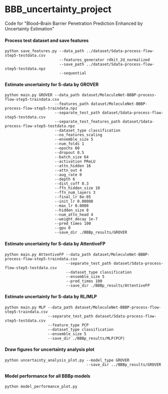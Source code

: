 # BBB_uncertainty_project
Code for "Blood–Brain Barrier Penetration Prediction Enhanced by Uncertainty Estimation"

#### Process test dataset and save features
```
python save_features.py --data_path ../dataset/Sdata-process-flow-step5-testdata.csv
                        --features_generator rdkit_2d_normalized
                        --save_path ../dataset/Sdata-process-flow-step5-testdata.npz
                        --sequential
```

#### Estimate uncertainty for S-data by GROVER
```
python main.py GROVER --data_path dataset/MoleculeNet-BBBP-process-flow-step5-traindata.csv
                      --features_path dataset/MoleculeNet-BBBP-process-flow-step5-traindata.npz
                      --separate_test_path dataset/Sdata-process-flow-step5-testdata.csv
                      --separate_test_features_path dataset/Sdata-process-flow-step5-testdata.npz
                      --dataset_type classification
                      --no_features_scaling
                      --ensemble_size 5
                      --num_folds 1
                      --epochs 60
                      --dropout 0.5
                      --batch_size 64
                      --activation PReLU
                      --attn_hidden 16
                      --attn_out 4
                      --aug_rate 0
                      --depth 6
                      --dist_coff 0.3
                      --ffn_hidden_size 10
                      --ffn_num_layers 3
                      --final_lr 8e-05
                      --init_lr 0.00008
                      --max_lr 0.0008
                      --hidden_size 8
                      --num_attn_head 4
                      --weight_decay 1e-7
                      --pred_times 100
                      --gpu 0
                      --save_dir ./BBBp_results/GROVER
```

#### Estimate uncertainty for S-data by AttentiveFP
```
python main.py AttentiveFP --data_path dataset/MoleculeNet-BBBP-process-flow-step5-traindata.csv
                           --separate_test_path dataset/Sdata-process-flow-step5-testdata.csv
                           --dataset_type classification
                           --ensemble_size 5
                           --pred_times 100
                           --save_dir ./BBBp_results/AttentiveFP
```

#### Estimate uncertainty for S-data by RL/MLP
```
python main.py MLP --data_path dataset/MoleculeNet-BBBP-process-flow-step5-traindata.csv
                   --separate_test_path dataset/Sdata-process-flow-step5-testdata.csv
                   --feature_type PCP
                   --dataset_type classification
                   --ensemble_size 5
                   --save_dir ./BBBp_results/MLP(PCP)
```

#### Draw figures for uncertainty analysis plot 
```
python uncertainty_analysis_plot.py --model_type GROVER
                                    --save_dir ../BBBp_results/GROVER
```

#### Model performance for all BBBp models
```
python model_performance_plot.py
```
